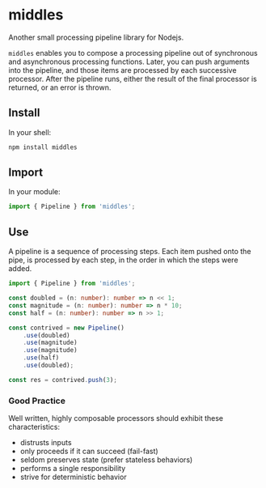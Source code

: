 # middles

Another small processing pipeline library for Nodejs.

`middles` enables you to compose a processing pipeline out of synchronous and asynchronous processing functions. Later, you can push arguments into the pipeline, and those items are processed by each successive processor. After the pipeline runs, either the result of the final processor is returned, or an error is thrown.

## Install

In your shell:

```bash
npm install middles
```

## Import

In your module:

```ts
import { Pipeline } from 'middles';
```

## Use

A pipeline is a sequence of processing steps. Each item pushed onto the pipe, is processed by each step, in the order in which the steps were added.

```ts
import { Pipeline } from 'middles';

const doubled = (n: number): number => n << 1;
const magnitude = (n: number): number => n * 10;
const half = (n: number): number => n >> 1;

const contrived = new Pipeline()
	.use(doubled)
	.use(magnitude)
	.use(magnitude)
	.use(half)
	.use(doubled);

const res = contrived.push(3);
```

### Good Practice

Well written, highly composable processors should exhibit these characteristics:

- distrusts inputs
- only proceeds if it can succeed (fail-fast)
- seldom preserves state (prefer stateless behaviors)
- performs a single responsibility
- strive for deterministic behavior
